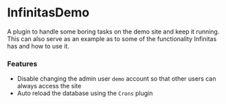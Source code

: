 InfinitasDemo
=============

A plugin to handle some boring tasks on the demo site and keep it running. This can also serve as an example as to some of the functionality Infinitas has and how to use it.

### Features

- Disable changing the admin user `demo` account so that other users can always access the site
- Auto reload the database using the `Crons` plugin

